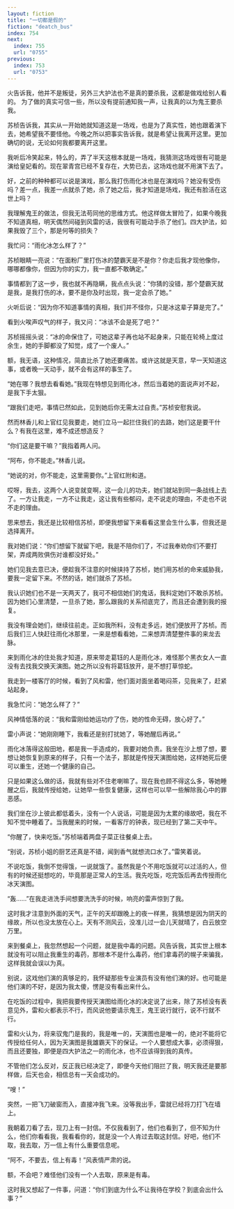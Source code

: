 ```yaml
---
layout: fiction
title: "一切都是假的"
fiction: "deatch_bus"
index: 754
next:
  index: 755
  url: "0755"
previous:
  index: 753
  url: "0753"
---
```

火告诉我，他并不是叛徒，另外三大护法也不是真的要杀我，这都是做戏给别人看的。 为了做的真实可信一些，所以没有提前通知我一声，让我真的以为鬼王要杀我。

苏桢告诉我，其实从一开始她就知道这是一场戏，也是为了真实性，她也跟着演下去，她希望我不要怪他。今晚之所以把事实告诉我，就是希望让我离开这里。更加确切的说，无论如何我都要离开这里。

我听后冷笑起来，特么的，弄了半天这根本就是一场戏，我猜测这场戏很有可能是演给皇妃看的。现在翠青宫已经不复存在，大势已去，这场戏也就不用演下去了。

好，之前的种种都可以说是演戏，那么我打伤雨化冰也是在演戏吗？她没有受伤吗？差一点，我差一点就杀了她，杀了她之后，我才知道是场戏，我还有脸活在这世上吗？

我理解鬼王的做法，但我无法苟同他的思维方式。他这样做太冒险了，如果今晚我不知道真相，明天偶然间碰到风雷的话，我很有可能动手杀了他们。四大护法，如果我毁了三个，那是何等的损失？

我忙问：“雨化冰怎么样了？”

苏桢眼睛一亮说：“在面粉厂里打伤冰的楚霸天是不是你？你走后我才现他像你，哪哪都像你，但因为你的实力，我一直都不敢确定。”

事情都到了这一步，我也就不再隐瞒，我点点头说：“你猜的没错，那个楚霸天就是我，是我打伤的冰，要不是你及时出现，我一定会杀了她。”

火听后说：“因为你不知道事情的真相，我们并不怪你，只是冰这辈子算是完了。”

看到火唉声叹气的样子，我又问：“冰该不会是死了吧？”

苏桢摇摇头说：“冰的命保住了，可她这辈子再也站不起身来，只能在轮椅上度过余生，她的手脚都没了知觉，成了一个废人。”

额，我无语，这种情况，简直比杀了她还要痛苦。或许这就是天意，早一天知道这事，或者晚一天动手，就不会有这样的事生了。

“她在哪？我想去看看她。”我现在特想见到雨化冰，然后当着她的面说声对不起，是我下手太狠。

“跟我们走吧，事情已然如此，见到她后你无需太过自责。”苏桢安慰我说。

然而林香儿和上官红见我要走，她们立马一起拦住我们的去路，她们这是要干什么？有我在这里，难不成还想造反？

“你们这是要干嘛？”我指着两人问。

“阿布，你不能走。”林香儿说。

“她说的对，你不能走，这里需要你。”上官红附和道。

哎呀，我去，这两个人说变就变啊，这一会儿的功夫，她们就站到同一条战线上去了。一方让我走，一方不让我走，这让我有些郁闷，走不说走的理由，不走也不说不走的理由。

思来想去，我还是比较相信苏桢，即便我想留下来看看这里会生什么事，但我还是选择离开。

我对她们说：“你们想留下就留下吧，我是不陪你们了，不过我奉劝你们不要打架，弄成两败俱伤对谁都没好处。”

她们见我去意已决，便趁我不注意的时候挟持了苏桢，她们用苏桢的命来威胁我，要我一定留下来。不然的话，她们就杀了苏桢。

我认识她们也不是一天两天了，我可不相信她们的鬼话，我料定她们不敢杀苏桢。因为她们心里清楚，一旦杀了她，那么跟我的关系彻底完了，而且还会遭到我的报复。

我没有理会她们，继续往前走。正如我所料，没有走多远，她们便放开了苏桢。而后我们三人快赶往雨化冰那里，一来是想看看她，二来想弄清楚整件事的来龙去脉。

来到雨化冰的住处我才知道，原来带走葛钰的人是雨化冰，难怪那个黑衣女人一直没有去找我交换天演图。她之所以没有将葛钰放开，是不想打草惊蛇。

我走到一楼客厅的时候，看到了风和雷，他们面对面坐着喝闷茶，见我来了，赶紧站起身。

我急忙问：“她怎么样了？”

风神情低落的说：“我和雷刚给她运功疗了伤，她的性命无碍，放心好了。”

雷小声说：“她刚刚睡下，我看还是别打扰她了，等她醒后再说。”

雨化冰落得这般田地，都是我一手造成的，我要对她负责。我坐在沙上想了想，要想让她恢复到原来的样子，只有一个法子，那就是传授天演图给她，这样她死后便可以重生，还她一个健康的自己。

只是如果这么做的话，我就有些对不住老喇嘛了。现在我也顾不得这么多，等她睡醒之后，我就传授给她，让她早一些恢复健康，这样也可以早一些解除我心中的罪恶感。

我们坐在沙上彼此都低着头，没有一个人说话，可能是因为太累的缘故吧，我在不知不觉中睡着了。当我醒来的时候，一看客厅的钟表，现已经到了第二天中午。

“你醒了，快来吃饭。”苏桢端着两盘子菜正往餐桌上去。

“别说，苏桢小姐的厨艺还真是不错，闻到香气就想流口水了。”雷笑着说。

不说吃饭，我倒不觉得饿，一说就饿了。虽然我是个不用吃饭就可以过活的人，但有的时候还挺想吃的，毕竟那是正常人的生活。我先吃饭，吃完饭后再去传授雨化冰天演图。

“轰……”在我走进洗手间想要洗洗手的时候，响亮的雷声惊到了我。

这时我才注意到外面的天气，正午的天却跟晚上的夜一样黑，我猜想是因为阴天的缘故，所以也没太放在心上。天有不测风云，没准儿过一会儿天就晴了，白云放空万里。

来到餐桌上，我忽然想起一个问题，就是我中毒的问题。风告诉我，其实世上根本就没有可以阻止我重生的毒药，那根本不是什么毒药，他们拿毒药的幌子来骗我，这样我就会误以为真。

别说，这戏他们演的真够足的，我怀疑那些专业演员有没有他们演的好。也可能是他们演的不好，是因为我太傻，愣是没有看出来什么。

在吃饭的过程中，我把我要传授天演图给雨化冰的决定说了出来，除了苏桢没有表意见外，雷和火都表示不行，而风说他要请示鬼王，鬼王说行就行，说不行就不行。

雷和火认为，将来驭鬼门是我的，我是唯一的，天演图也是唯一的，绝对不能将它传授给任何人，因为天演图是我雄霸天下的保证。一个人要想成大事，必须得狠，而且还要独，即便是四大护法之一的雨化冰，也不应该得到我的真传。

不管他们怎么反对，反正我已经决定了，即便今天他们阻拦了我，明天我还是要那样做，后天也会，相信总有一天会成功的。

“嗖！”

突然，一把飞刀破窗而入，直接冲我飞来。没等我出手，雷就已经将刀打飞在墙上。

我朝着刀看了去，现刀上有一封信。不仅我看到了，他们也看到了，但不知为什么，他们你看看我，我看看你的，就是没一个人肯过去取这封信。好吧，他们不取，我去取，万一信上有什么重要信息呢。

“阿不，不要去，信上有毒！”风表情严肃的说。

额，不会吧？难怪他们没有一个人去取，原来是有毒。

这时我又想起了一件事，问道：“你们到底为什么不让我待在学校？到底会出什么事？”